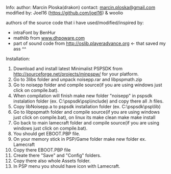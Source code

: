 Info:
author: Marcin Ploska(drakon)
contact: marcin.ploska@gmail.com
modified by: Joel16 (https://github.com/joel16) & woolio

authors of the source code that i have used/modified/inspired by:
- intraFont by BenHur
- mathlib from www.dhpoware.com
- part of sound code from http://oslib.playeradvance.org <- that saved my ass ^^


Installation:
1. Download and install latest Minimalist PSPSDK from http://sourceforge.net/projects/minpspw/ for your platform.
2. Go to 3libs folder and unpack noisepp.rar and libpspmath.zip
3. Go to noisepp folder and compile source(if you are using windows just click on compile.bat).
4. When compilation will finish make new folder "noisepp" in pspsdk instalation folder (ex. C:\pspsdk\psp\include) and copy there all .h files.
5. Copy libNoisepp.a to pspsdk installation folder (ex. C:\pspsdk\psp\lib)
6. Go to libpspmath folder and compile source(if you are using windows just click on compile.bat), on linux its
	make clean
	make
	make install
6. Go back to main lamecraft folder and compile source(if you are using windows just click on compile.bat).
7. You should get EBOOT.PBP file.
8. On your memory stick in PSP/Game folder make new folder ex. Lamecraft
9. Copy there EBOOT.PBP file
10. Create there "Save" and "Config" folders.
11. Copy there also whole Assets folder.
12. In PSP menu you should have icon with Lamecraft.
